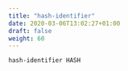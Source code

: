 ```yaml
---
title: "hash-identifier"
date: 2020-03-06T13:02:27+01:00
draft: false
weight: 60
---
```


`hash-identifier HASH`